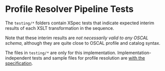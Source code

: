 # Profile Resolver Pipeline Tests

The `testing/*` folders contain XSpec tests that indicate expected interim results of each XSLT transformation in the sequence.

Note that these interim results are _not necessarily valid to any OSCAL schema_, although they are quite close to OSCAL profile and catalog syntax.

The files in `testing/*` are only for this implementation. Implementation-independent tests and sample files for profile resolution are [with the specification](../../../specifications/profile-resolution).
